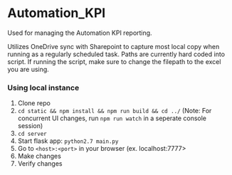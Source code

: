 # Automation_KPI
Used for managing the Automation KPI reporting.

Utilizes OneDrive sync with Sharepoint to capture most local copy when running as a regularly scheduled task.  Paths are currently hard coded into script.  If running the script, make sure to change the filepath to the excel you are using.

### Using local instance
1. Clone repo
2. `cd static && npm install && npm run build && cd ../` (Note: For concurrent UI changes, run `npm run watch` in a seperate console session)
3. `cd server`
4. Start flask app: `python2.7 main.py`
5. Go to `<host>:<port>` in your browser (ex. localhost:7777>
6. Make changes
7. Verify changes

